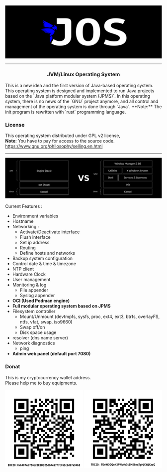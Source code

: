 <p align="center">
  <img src="./pictures/p1.png" alt="JOS"/>
</p>

---
<h3 style="text-align: center">JVM/Linux Operating System</h2>    
This is a new idea and the first version of Java-based operating system.      
This operating system is designed and implemented to run Java projects based on the `Java platform modular system (JPMS)`.      
In this operating system, there is no news of the `GNU` project anymore, and all control and management of the operating system is done through `Java`.        
**Note:** The init program is rewritten with `rust` programming language.     

### License 
This operating system distributed under GPL v2 license,     
**Note:** You have to pay for access to the source code.   
https://www.gnu.org/philosophy/selling.en.html

---
<p align="center">
  <img src="./pictures/p2.png" alt="JOS"/>
</p>

Current Features : 
* Environment variables
* Hostname
* Networking :
    * Activate/Deactivate interface
    * Flush interface
    * Set ip address
    * Routing
    * Define hosts and networks
* Backup system configuration
* Control date & time & timezone 
* NTP client
* Hardware Clock
* User management
* Monitoring & log
    * File appender
    * Syslog appender
* **OCI (Used Podman engine)**
* **Full modular operating system based on JPMS**
* Filesystem controller 
    * Mount/Unmount (devtmpfs, sysfs, proc, ext4, ext3, btrfs, overlayFS, ntfs, vfat, swap, iso9660)
    * Swap off/on
    * Disk space usage
* resolver (dns name server) 
* Network diagnostics
    * ping
* **Admin web panel (default port 7080)**

### Donat
This is my cryptocurrency wallet address.    
Please help me to buy equipments.   

<p align="center">
  <img src="./pictures/erc20_wallet_address.png" alt="JOS" width="250"/>
  <img src="./pictures/trc20_wallet_address.png" alt="JOS" width="250"/>
</p>